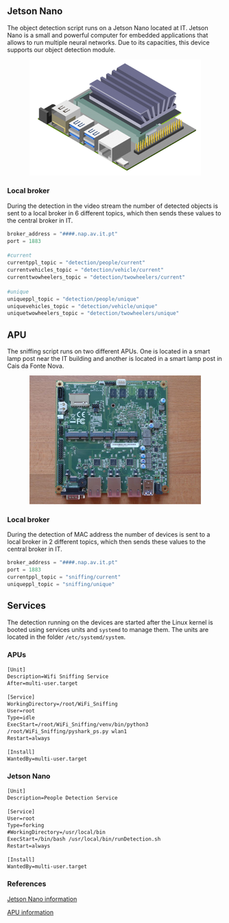 ## Jetson Nano

The object detection script runs on a Jetson Nano located at IT. Jetson Nano is a small and powerful computer for embedded applications that allows to run multiple neural networks. Due to its capacities, this device supports our object detection module.

<div style="display: block;margin-left: auto;margin-right: auto;width:400px"><img src="Jetson-Nano-isometric.png" /></div>


### Local broker

During the detection in the video stream the number of detected objects is sent to a local broker in 6 different topics, which then sends these values to the central broker in IT.

```python
broker_address = "####.nap.av.it.pt"
port = 1883

#current
currentppl_topic = "detection/people/current"
currentvehicles_topic = "detection/vehicle/current"
currenttwowheelers_topic = "detection/twowheelers/current"

#unique
uniqueppl_topic = "detection/people/unique"
uniquevehicles_topic = "detection/vehicle/unique"
uniquetwowheelers_topic = "detection/twowheelers/unique"
```


## APU

The sniffing script runs on two different APUs. One is located in a smart lamp post near the IT building and another is located in a smart lamp post in Cais da Fonte Nova.

<div style="display: block;margin-left: auto;margin-right: auto;width:400px"><img src="apu2c4_1.jpg" /></div>

### Local broker

During the detection of MAC address the number of devices is sent to a local broker in 2 different topics, which then sends these values to the central broker in IT.

```python
broker_address = "####.nap.av.it.pt"
port = 1883
currentppl_topic = "sniffing/current"
uniqueppl_topic = "sniffing/unique"
```

 <!-- ## RSU

To be updated

<div style="display: block;margin-left: auto;margin-right: auto;width:500px"><img src="apu3c4_1.jpg" /></div> -->


## Services

The detection running on the devices are started after the Linux kernel is booted using services units and ```systemd``` to manage them. The units are located in the folder ```/etc/systemd/system```.

### APUs

```
[Unit]
Description=Wifi Sniffing Service
After=multi-user.target

[Service]
WorkingDirectory=/root/WiFi_Sniffing
User=root
Type=idle
ExecStart=/root/WiFi_Sniffing/venv/bin/python3 /root/WiFi_Sniffing/pyshark_ps.py wlan1
Restart=always

[Install]
WantedBy=multi-user.target
```

### Jetson Nano

```
[Unit]
Description=People Detection Service

[Service]
User=root
Type=forking
#WorkingDirectory=/usr/local/bin
ExecStart=/bin/bash /usr/local/bin/runDetection.sh
Restart=always

[Install]
WantedBy=multi-user.target
```

### References


[Jetson Nano information](https://www.nvidia.com/en-us/autonomous-machines/embedded-systems/jetson-nano/)

[APU information](https://www.pcengines.ch/apu2e4.htm)

<!-- [RSU information](https://pcengines.ch/apu3d4.htm) -->
